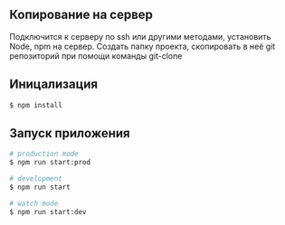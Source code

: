 ## Копирование на сервер
Подключится к серверу по ssh или другими методами,
установить Node, npm на сервер. 
Создать папку проекта, скопировать в неё git репозиторий при помощи команды git-clone

## Иницализация

```bash
$ npm install
```

## Запуск приложения

```bash
# production mode
$ npm run start:prod

# development
$ npm run start

# watch mode
$ npm run start:dev
```

